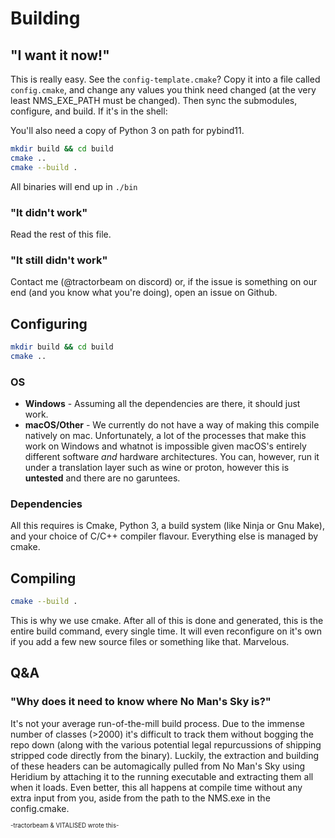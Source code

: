 # Building

## "I want it now!"

This is really easy. See the `config-template.cmake`? Copy it into a file called `config.cmake`, and change any values you think need changed (at the very least NMS_EXE_PATH must be changed). Then sync the submodules, configure, and build. If it's in the shell:

You'll also need a copy of Python 3 on path for pybind11.

```sh
mkdir build && cd build
cmake ..
cmake --build .
```

All binaries will end up in `./bin`

### "It didn't work"

Read the rest of this file.

### "It still didn't work"

Contact me (@tractorbeam on discord) or, if the issue is something on our end (and you know what you're doing), open an issue on Github.

## Configuring

```sh
mkdir build && cd build
cmake ..
```

### OS

* **Windows** - Assuming all the dependencies are there, it should just work.
* **macOS/Other** - We currently do not have a way of making this compile natively on mac. Unfortunately, a lot of the processes that make this work on Windows and whatnot is impossible given macOS's entirely different software *and* hardware architectures. You can, however, run it under a translation layer such as wine or proton, however this is **untested** and there are no garuntees.

### Dependencies

All this requires is Cmake, Python 3, a build system (like Ninja or Gnu Make), and your choice of C/C++ compiler flavour. Everything else is managed by cmake.

## Compiling

```bash
cmake --build .
```

This is why we use cmake. After all of this is done and generated, this is the entire build command, every single time. It will even reconfigure on it's own if you add a few new source files or something like that. Marvelous.

## Q&A

### "Why does it need to know where No Man's Sky is?"

It's not your average run-of-the-mill build process. Due to the immense number of classes (>2000) it's difficult to track them without bogging the repo down (along with the various potential legal repurcussions of shipping stripped code directly from the binary). Luckily, the extraction and building of these headers can be automagically pulled from No Man's Sky using Heridium by attaching it to the running executable and extracting them all when it loads. Even better, this all happens at compile time without any extra input from you, aside from the path to the NMS.exe in the config.cmake.

<sup><sub>-tractorbeam & VITALISED wrote this-</sub></sup>
